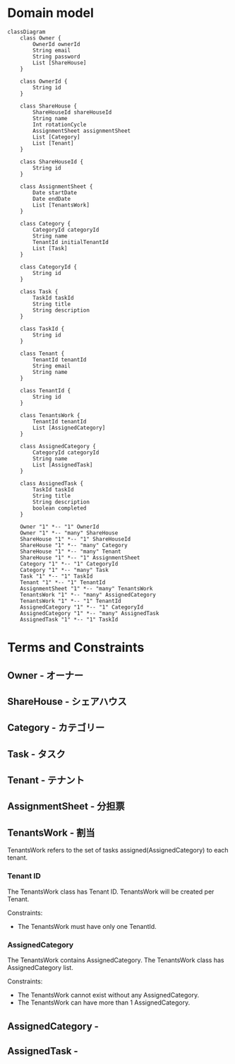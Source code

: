 # Domain model

```mermaid
classDiagram
    class Owner {
        OwnerId ownerId
        String email
        String password
        List [ShareHouse]
    }

    class OwnerId {
        String id
    }

    class ShareHouse {
        ShareHouseId shareHouseId
        String name
        Int rotationCycle
        AssignmentSheet assignmentSheet
        List [Category]
        List [Tenant]
    }

    class ShareHouseId {
        String id
    }

    class AssignmentSheet {
        Date startDate
        Date endDate
        List [TenantsWork]
    }

    class Category {
        CategoryId categoryId
        String name
        TenantId initialTenantId
        List [Task]
    }

    class CategoryId {
        String id
    }

    class Task {
        TaskId taskId
        String title
        String description
    }

    class TaskId {
        String id
    }

    class Tenant {
        TenantId tenantId
        String email
        String name
    }

    class TenantId {
        String id
    }

    class TenantsWork {
        TenantId tenantId
        List [AssignedCategory]
    }

    class AssignedCategory {
        CategoryId categoryId
        String name
        List [AssignedTask]
    }

    class AssignedTask {
        TaskId taskId
        String title
        String description
        boolean completed
    }

    Owner "1" *-- "1" OwnerId
    Owner "1" *-- "many" ShareHouse
    ShareHouse "1" *-- "1" ShareHouseId
    ShareHouse "1" *-- "many" Category
    ShareHouse "1" *-- "many" Tenant
    ShareHouse "1" *-- "1" AssignmentSheet
    Category "1" *-- "1" CategoryId
    Category "1" *-- "many" Task
    Task "1" *-- "1" TaskId
    Tenant "1" *-- "1" TenantId
    AssignmentSheet "1" *-- "many" TenantsWork
    TenantsWork "1" *-- "many" AssignedCategory
    TenantsWork "1" *-- "1" TenantId
    AssignedCategory "1" *-- "1" CategoryId
    AssignedCategory "1" *-- "many" AssignedTask
    AssignedTask "1" *-- "1" TaskId

```

# Terms and Constraints

## Owner - オーナー

## ShareHouse - シェアハウス

## Category - カテゴリー

## Task - タスク

## Tenant - テナント

## AssignmentSheet - 分担票

## TenantsWork - 割当

TenantsWork refers to the set of tasks assigned(AssignedCategory) to each tenant.

### Tenant ID

The TenantsWork class has Tenant ID. TenantsWork will be created per Tenant.

Constraints:

- The TenantsWork must have only one TenantId.

### AssignedCategory

The TenantsWork contains AssignedCategory. The TenantsWork class has AssignedCategory list.

Constraints:

- The TenantsWork cannot exist without any AssignedCategory.
- The TenantsWork can have more than 1 AssignedCategory.

## AssignedCategory -　

## AssignedTask -
